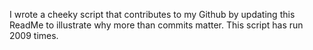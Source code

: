 I wrote a cheeky script that contributes to my Github by updating this ReadMe to illustrate why more than commits matter. This script has run 2009 times.